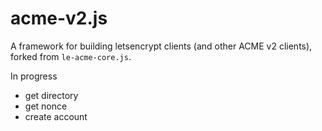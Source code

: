 acme-v2.js
==========

A framework for building letsencrypt clients (and other ACME v2 clients), forked from `le-acme-core.js`.

In progress

* get directory
* get nonce
* create account
